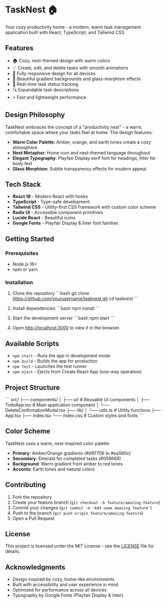 # TaskNest 🏠

Your cozy productivity home - a modern, warm task management application built with React, TypeScript, and Tailwind CSS.

## Features

- 🏠 Cozy, nest-themed design with warm colors
- ✅ Create, edit, and delete tasks with smooth animations
- 📱 Fully responsive design for all devices
- 🎨 Beautiful gradient backgrounds and glass-morphism effects
- 💾 Real-time task status tracking
- 🔍 Expandable task descriptions
- ⚡ Fast and lightweight performance

## Design Philosophy

TaskNest embraces the concept of a "productivity nest" - a warm, comfortable space where your tasks feel at home. The design features:

- **Warm Color Palette**: Amber, orange, and earth tones create a cozy atmosphere
- **Nest Metaphor**: Home icon and nest-themed language throughout
- **Elegant Typography**: Playfair Display serif font for headings, Inter for body text
- **Glass Morphism**: Subtle transparency effects for modern appeal

## Tech Stack

- **React 18** - Modern React with hooks
- **TypeScript** - Type-safe development
- **Tailwind CSS** - Utility-first CSS framework with custom color scheme
- **Radix UI** - Accessible component primitives
- **Lucide React** - Beautiful icons
- **Google Fonts** - Playfair Display & Inter font families

## Getting Started

### Prerequisites

- Node.js 16+ 
- npm or yarn

### Installation

1. Clone the repository
\`\`\`bash
git clone https://github.com/yourusername/tasknest.git
cd tasknest
\`\`\`

2. Install dependencies
\`\`\`bash
npm install
\`\`\`

3. Start the development server
\`\`\`bash
npm start
\`\`\`

4. Open [http://localhost:3000](http://localhost:3000) to view it in the browser.

## Available Scripts

- `npm start` - Runs the app in development mode
- `npm build` - Builds the app for production
- `npm test` - Launches the test runner
- `npm eject` - Ejects from Create React App (one-way operation)

## Project Structure

\`\`\`
src/
├── components/
│   ├── ui/           # Reusable UI components
│   ├── TodoApp.tsx   # Main application component
│   └── DeleteConfirmationModal.tsx
├── lib/
│   └── utils.ts      # Utility functions
├── App.tsx
├── index.tsx
└── index.css         # Custom styles and fonts
\`\`\`

## Color Scheme

TaskNest uses a warm, nest-inspired color palette:

- **Primary**: Amber/Orange gradients (#d97706 to #ea580c)
- **Secondary**: Emerald for completed tasks (#059669)
- **Background**: Warm gradient from amber to red tones
- **Accents**: Earth tones and natural colors

## Contributing

1. Fork the repository
2. Create your feature branch (`git checkout -b feature/amazing-feature`)
3. Commit your changes (`git commit -m 'Add some amazing feature'`)
4. Push to the branch (`git push origin feature/amazing-feature`)
5. Open a Pull Request

## License

This project is licensed under the MIT License - see the [LICENSE](LICENSE) file for details.

## Acknowledgments

- Design inspired by cozy, home-like environments
- Built with accessibility and user experience in mind
- Optimized for performance across all devices
- Typography by Google Fonts (Playfair Display & Inter)
